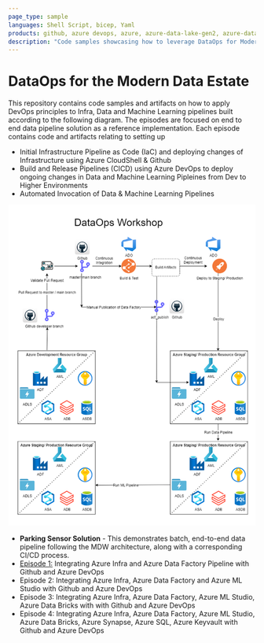 ```yaml
---
page_type: sample
languages: Shell Script, bicep, Yaml 
products: github, azure devops, azure, azure-data-lake-gen2, azure-data-factory, azure-ml-studio, azure-databricks, azure-synapse, azure-sql
description: "Code samples showcasing how to leverage DataOps for Modern Data Estate"
---
```


# DataOps for the Modern Data Estate

This repository contains code samples and artifacts on how to apply DevOps principles to Infra, Data and Machine Learning pipelines built according to the following diagram. The episodes are focused on end to end data pipeline solution as a reference implementation. Each episode contains code and artifacts relating to setting up

- Initial Infrastructure Pipeline as Code (IaC) and deploying changes of Infrastructure using Azure CloudShell & Github
- Build and Release Pipelines (CICD) using Azure DevOps to deploy ongoing changes in Data and Machine Learning Pipleines from Dev to Higher Environments 
- Automated Invocation of Data & Machine Learning Pipelines 

![Architecture](docs/images/DataOpsWorkShop-Episode4.png?raw=true "Architecture")

- **Parking Sensor Solution** - This demonstrates batch, end-to-end data pipeline following the MDW architecture, along with a corresponding CI/CD process.
- [Episode 1:](./Episode1/) Integrating Azure Infra and Azure Data Factory Pipeline with Github and Azure DevOps
- Episode 2: Integrating Azure Infra, Azure Data Factory and Azure ML Studio with Github and Azure DevOps
- Episode 3: Integrating Azure Infra, Azure Data Factory, Azure ML Studio, Azure Data Bricks with with Github and Azure DevOps
- Episode 4: Integrating Azure Infra, Azure Data Factory, Azure ML Studio, Azure Data Bricks, Azure Synapse, Azure SQL, Azure Keyvault with Github and Azure DevOps
